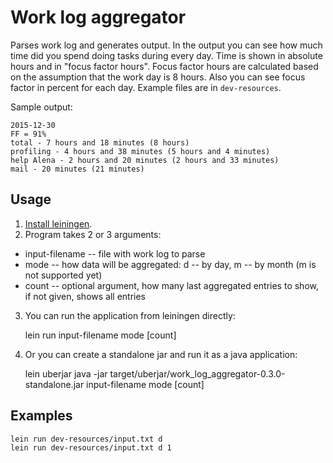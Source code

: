 # Work log aggregator

Parses work log and generates output.
In the output you can see how much time did you spend doing tasks during every day. Time is shown in absolute hours 
and in "focus factor hours". Focus factor hours are calculated based on the assumption that the work day is 8 hours.
Also you can see focus factor in percent for each day.
Example files are in `dev-resources`.

Sample output:

    2015-12-30
    FF = 91%
    total - 7 hours and 18 minutes (8 hours)
    profiling - 4 hours and 38 minutes (5 hours and 4 minutes)
    help Alena - 2 hours and 20 minutes (2 hours and 33 minutes)
    mail - 20 minutes (21 minutes)

## Usage

1. [Install leiningen](http://leiningen.org/#install).
2. Program takes 2 or 3 arguments:
 - input-filename -- file with work log to parse
 - mode -- how data will be aggregated: d -- by day, m -- by month (m is not supported yet)
 - count -- optional argument, how many last aggregated entries to show, if not given, shows all entries 
3. You can run the application from leiningen directly:


    lein run input-filename mode [count]

4. Or you can create a standalone jar and run it as a java application:


    lein uberjar
    java -jar target/uberjar/work_log_aggregator-0.3.0-standalone.jar input-filename mode [count]

## Examples

    lein run dev-resources/input.txt d
    lein run dev-resources/input.txt d 1
